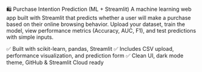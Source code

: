 🛍️ Purchase Intention Prediction (ML + Streamlit)
A machine learning web app built with Streamlit that predicts whether a user will make a purchase based on their online browsing behavior.
Upload your dataset, train the model, view performance metrics (Accuracy, AUC, F1), and test predictions with simple inputs.

✅ Built with scikit-learn, pandas, Streamlit
✅ Includes CSV upload, performance visualization, and prediction form
✅ Clean UI, dark mode theme, GitHub & Streamlit Cloud ready
